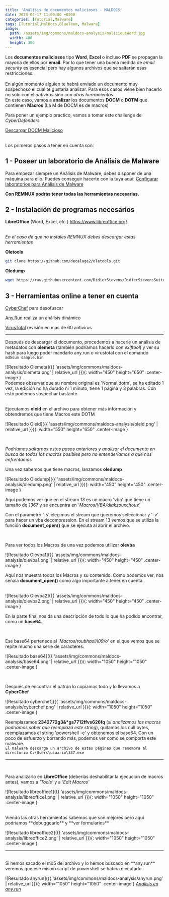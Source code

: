 ```yaml
---
title: 'Análisis de documentos maliciosos - MALDOCS'
date: 2023-04-17 11:00:00 +0200
categories: [Tutorial,Malware]
tags: [Tutorial,MalDocs,BlueTeam, Malware]
image:
  path: /assets/img/commons/maldocs-analysis/maliciousWord.jpg
  width: 400
  height: 300
---
```


Los **documentos maliciosos** tipo **Word**, **Excel** o incluso **PDF** se propagan la mayoría de ellos por **email**. Por lo que tener una buena medida de *email security* es esencial pero hay algunos archivos que se saltarán esas restricciones.
<br/>
<br/>
En algún momento alguien te habrá enviado un documento muy sospechoso el cual te gustaría analizar. Para esos casos viene bien hacerlo no solo con el *antivirus* sino con *otras herramientas*.
<br/>
En este caso, vamos a **analizar** los documentos **DOCM** o **DOTM** que contienen **Macros** (La M de DOCM es de macros)

Para poner un ejemplo practico, vamos a tomar este challenge de *CyberDefenders*

<a href="https://cyberdefenders.org/blueteam-ctf-challenges/51" target="_blank">Descargar DOCM Malicioso</a>


<br/>
Los primeros pasos a tener en cuenta son:

## 1 - Poseer un laboratorio de Análisis de Malware
Para empezar siempre un Análisis de Malware, debes disponer de una máquina para ello. Puedes conseguir hacerte con la tuya aquí: <a href="http://w47son.github.io/posts/malware-analysis-lab/" target="_blank">Configurar laboratorios para Análisis de Malware</a>

**Con REMNUX podrás tener todas las herramientas necesarias.**


## 2 - Instalación de programas necesarios



**LibreOffice** (Word, Excel, etc.)
<a href="https://www.libreoffice.org/download/download-libreoffice/" target="_blank">https://www.libreoffice.org/</a>
<br/>
<br/>

*En el caso de que no instales REMNUX debes descargar estas herramientas*

**Oletools** 
```bash
git clone https://github.com/decalage2/oletools.git
```

**Oledump**
```bash
wget https://raw.githubusercontent.com/DidierStevens/DidierStevensSuite/master/oledump.py
```


## 3 - Herramientas online a tener en cuenta

<a href="https://gchq.github.io/CyberChef/" target="_blank">CyberChef</a> para desofuscar

<a href="https://app.any.run/" target="_blank">Any.Run</a> realiza un análisis dinámico

<a href="https://www.virustotal.com/gui/home/search" target="_blank">VirusTotal</a> revisión en mas de 60 antivirus

--------

Después de descargar el documento, procedemos a hacerle un análisis de metadatos con **olemeta** (también podríamos hacerlo con *exiftool*) y ver su hash para luego poder mandarlo any.run o virustotal con el comando <br/>```md5sum sample.bin```

![Resultado Olemeta]({{ 'assets/img/commons/maldocs-analysis/olemeta.png' | relative_url }}){: width="450" height="650" .center-image }
<br/>
Podemos observar que su nombre original es 'Normal.dotm', se ha editado 1 vez, la edición no ha durado ni 1 minuto, tiene 1 página y 3 palabras. Con esto podemos sospechar bastante.
<br/>
<br/>

Ejecutamos **oleid** en el archivo para obtener más información y obtendremos que tiene Macros este DOTM

![Resultado Oleid]({{ 'assets/img/commons/maldocs-analysis/oleid.png' | relative_url }}){: width="550" height="650" .center-image }

<br/>

*Podríamos saltarnos estos pasos anteriores y analizar el documento en busca de todos los macros posibles pero no entenderíamos a qué nos enfrentamos*

Una vez sabemos que tiene macros, lanzamos **oledump**

![Resultado Oledump]({{ 'assets/img/commons/maldocs-analysis/oledump.png' | relative_url }}){: width="450" height="450" .center-image }

Aquí podemos ver que en el stream *13* es un macro 'vba' que tiene un tamaño de *1367* y se encuentra en *'Macros/VBA/diakzouxchouz'*

Con el parametro '-s' elegimos el stream que queremos seleccionar y '-v' para hacer un vba decompression. En el stream 13 vemos que se utiliza la función **document_open()** que se ejecuta al abrir el archivo.

<br/>

Para ver todos los Macros de una vez podemos utilizar **olevba**

![Resultado Olevba1]({{ 'assets/img/commons/maldocs-analysis/olevba1.png' | relative_url }}){: width="450" height="450" .center-image }

Aquí nos muestra todos los Macros y su contenido. Como podemos ver, nos señala **document_open()** como algo importante a tener en cuenta.
<br/>
<br/>

![Resultado Olevba2]({{ 'assets/img/commons/maldocs-analysis/olevba2.png' | relative_url }}){: width="450" height="450" .center-image }

En la parte final nos da una descripción de todo lo que ha podido encontrar, como un **base64**.

<br/>

Ese base64 pertenece al *'Macros/roubhaol/i09/o'* en el que vemos que se repite mucho una serie de caracteres.

![Resultado base64]({{ 'assets/img/commons/maldocs-analysis/base64.png' | relative_url }}){: width="1050" height="1050" .center-image }

<br/>

Después de encontrar el patrón lo copiamos todo y lo llevamos a **CyberChef**

![Resultado cyberchef]({{ 'assets/img/commons/maldocs-analysis/cyberchef.png' | relative_url }}){: width="1050" height="1050" .center-image }

Reemplazamos **2342772g3&\*gs7712ffvs626fq** (*si analizamos las macros podríamos saber que reemplaza este string*), quitamos los null bytes, reemplazamos el string 'powershell -e' y obtenemos el base64. Con un poco de esfuerzo y borrando más, podemos ver como se comporta este malware. 
<br/>
```El malware descarga un archivo de estas páginas que renombra al directorio C:\Users\usuario\337.exe```
<br/>

----
<br/>

Para analizarlo en **LibreOffice** (deberías deshabilitar la ejecución de macros antes), vamos a *'Tools'* y a *'Edit Macros'* 

![Resultado libreoffice1]({{ 'assets/img/commons/maldocs-analysis/libreoffice1.png' | relative_url }}){: width="1050" height="1050" .center-image }

<br/>
Viendo las otras herramientas sabemos que son mejores pero aquí podríamos **debuggearlo** y **ver formularios**

![Resultado libreoffice2]({{ 'assets/img/commons/maldocs-analysis/libreoffice2.png' | relative_url }}){: width="1050" height="1050" .center-image }


----

<br/>
Si hemos sacado el md5 del archivo y lo hemos buscado en **any.run** veremos que ese mismo script de powershell se habría ejecutado.
<br/>

![Resultado anyrun]({{ 'assets/img/commons/maldocs-analysis/anyrun.png' | relative_url }}){: width="1050" height="1050" .center-image }
_<a href="https://app.any.run/tasks/ea5283ab-70c2-453e-a7fc-9a99fa085e84/" target="_blank">Análisis en any.run</a>_

